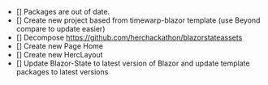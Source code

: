 
- [] Packages are out of date.
- [] Create new project based from timewarp-blazor template (use Beyond compare to update easier)
- [] Decompose https://github.com/herchackathon/blazorstateassets
- [] Create new Page Home
- [] Create new HercLayout
- [] Update Blazor-State to latest version of Blazor and update template packages to latest versions